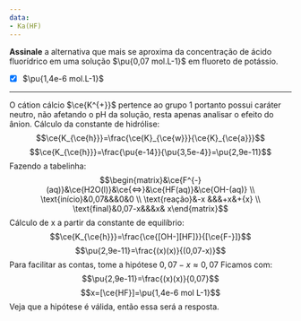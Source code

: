```yaml
---
data:
- Ka(HF)
---
```


**Assinale** a alternativa que mais se aproxima da concentração de ácido fluorídrico em uma solução $\pu{0,07 mol.L-1}$ em fluoreto de potássio.

- [x] $\pu{1,4e-6 mol.L-1}$

---

O cátion cálcio $\ce{K^{+}}$ pertence ao grupo 1 portanto possui caráter neutro, não afetando o pH da solução, resta apenas analisar o efeito do ânion.
Cálculo da constante de hidrólise:
$$\ce{K_{\ce{h}}}=\frac{\ce{K}_{\ce{w}}}{\ce{K}_{\ce{a}}}$$
$$\ce{K_{\ce{h}}}=\frac{\pu{e-14}}{\pu{3,5e-4}}=\pu{2,9e-11}$$
Fazendo a tabelinha:
$$\begin{matrix}&\ce{F^{-}(aq)}&\ce{H2O(l)}&\ce{<=>}&\ce{HF(aq)}&\ce{OH-(aq)} \\ \text{início}&0,07&&&0&0 \\ \text{reação}&-x &&&+x&+{x}  \\ \text{final}&0,07-x&&&x& x\end{matrix}$$
Cálculo de x a partir da constante de equilíbrio:
$$\ce{K_{\ce{h}}}=\frac{\ce{[OH-][HF]}}{[\ce{F-}]}$$
$$\pu{2,9e-11}=\frac{(x)(x)}{(0,07-x)}$$
Para facilitar as contas, tome a hipótese $0,07-x\approx 0,07$
Ficamos com:
$$\pu{2,9e-11}=\frac{(x)(x)}{0,07}$$
$$x=[\ce{HF}]=\pu{1,4e-6 mol L-1}$$
Veja que a hipótese é válida, então essa será a resposta.
